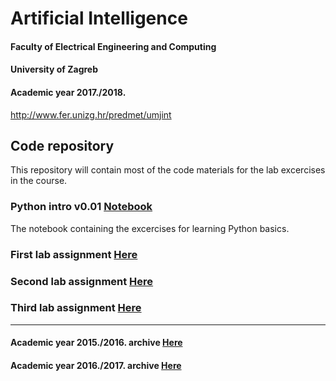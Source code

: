 # Artificial Intelligence
#### Faculty of Electrical Engineering and Computing
#### University of Zagreb
#### Academic year 2017./2018.
http://www.fer.unizg.hr/predmet/umjint

## Code repository
This repository will contain most of the code materials for the lab excercises in the course.

### Python intro v0.01 [Notebook](python_intro/)

The notebook containing the excercises for learning Python basics.

### First lab assignment [Here](lab1/)

### Second lab assignment [Here](lab2/)

### Third lab assignment [Here](lab3/)


---------------------------------------------------------------------------------------------

#### Academic year 2015./2016. archive [Here](AY2015-16/)

#### Academic year 2016./2017. archive [Here](AY2016-17/)

